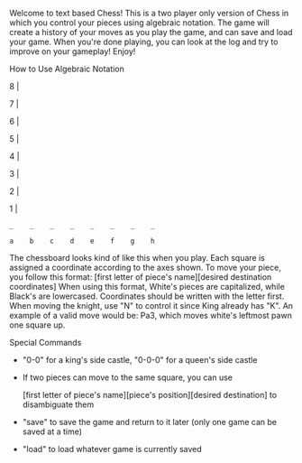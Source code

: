 Welcome to text based Chess! This is a two player only version of Chess in which you control your pieces using algebraic notation.
The game will create a history of your moves as you play the game, and can save and load your game. 
When you're done playing, you can look at the log and try to improve on your gameplay! Enjoy!

How to Use Algebraic Notation

8 |

7 |

6 |

5 |

4 |

3 |

2 |

1 |

    _    _    _    _    _    _    _    _
    
    a    b    c    d    e    f    g    h

The chessboard looks kind of like this when you play. Each square is assigned a coordinate according to the axes shown.
To move your piece, you follow this format:
[first letter of piece's name][desired destination coordinates]
When using this format, White's pieces are capitalized, while Black's are lowercased. 
Coordinates should be written with the letter first.
When moving the knight, use "N" to control it since King already has "K".
An example of a valid move would be: Pa3, which moves white's leftmost pawn one square up.

Special Commands
- "0-0" for a king's side castle, "0-0-0" for a queen's side castle
- If two pieces can move to the same square, you can use 

  [first letter of piece's name][piece's position][desired destination] 
  to disambiguate them
- "save" to save the game and return to it later (only one game can be saved at a time)
- "load" to load whatever game is currently saved
